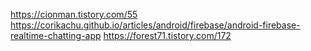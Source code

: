 https://cionman.tistory.com/55
https://corikachu.github.io/articles/android/firebase/android-firebase-realtime-chatting-app
https://forest71.tistory.com/172